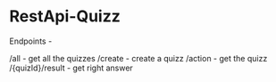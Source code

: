 # RestApi-Quizz

Endpoints -

/all - get all the quizzes
/create - create a quizz
/action - get the quizz
/{quizId}/result - get right answer
